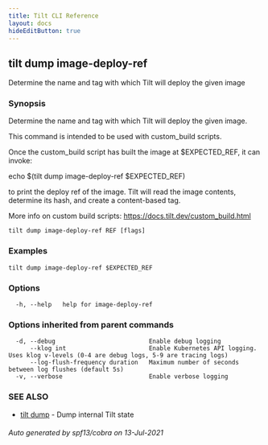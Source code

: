 ```yaml
---
title: Tilt CLI Reference
layout: docs
hideEditButton: true
---
```

## tilt dump image-deploy-ref

Determine the name and tag with which Tilt will deploy the given image

### Synopsis

Determine the name and tag with which Tilt will deploy the given image.

This command is intended to be used with custom_build scripts.

Once the custom_build script has built the image at $EXPECTED_REF, it can
invoke:

echo $(tilt dump image-deploy-ref $EXPECTED_REF)

to print the deploy ref of the image. Tilt will read the image contents,
determine its hash, and create a content-based tag.

More info on custom build scripts: https://docs.tilt.dev/custom_build.html


```
tilt dump image-deploy-ref REF [flags]
```

### Examples

```
tilt dump image-deploy-ref $EXPECTED_REF
```

### Options

```
  -h, --help   help for image-deploy-ref
```

### Options inherited from parent commands

```
  -d, --debug                          Enable debug logging
      --klog int                       Enable Kubernetes API logging. Uses klog v-levels (0-4 are debug logs, 5-9 are tracing logs)
      --log-flush-frequency duration   Maximum number of seconds between log flushes (default 5s)
  -v, --verbose                        Enable verbose logging
```

### SEE ALSO

* [tilt dump](tilt_dump.html)	 - Dump internal Tilt state

###### Auto generated by spf13/cobra on 13-Jul-2021
